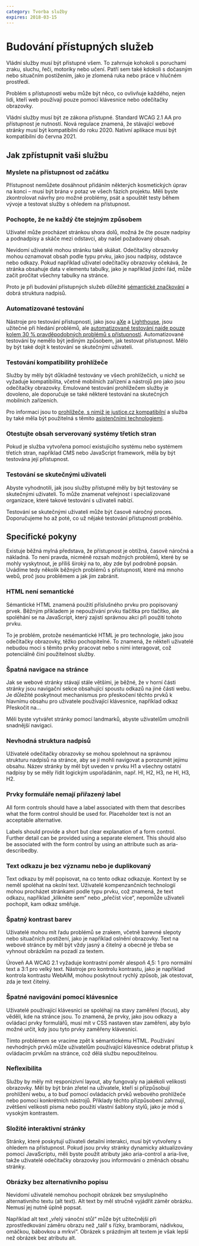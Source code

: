 ```yaml
---
category: Tvorba služby
expires: 2018-03-15
---
```


# Budování přístupných služeb

Vládní služby musí být přístupné všem. To zahrnuje kohokoli s poruchami zraku, sluchu, řeči, motoriky nebo učení. Patří sem také kdokoli s dočasným nebo situačním postižením, jako je zlomená ruka nebo práce v hlučném prostředí.

Problém s přístupností webu může být něco, co ovlivňuje každého, nejen lidi, kteří web používají pouze pomocí klávesnice nebo odečítačky obrazovky.

Vládní služby musí být ze zákona přístupné. Standard WCAG 2.1 AA pro přístupnost je nutností. Nová regulace znamená, že stávající webové stránky musí být kompatibilní do roku 2020. Nativní aplikace musí být kompatibilní do června 2021.

## Jak zpřístupnit vaši službu

### Myslete na přístupnost od začátku

Přístupnost nemůžete dosáhnout přidáním některých kosmetických úprav na konci &ndash; musí být brána v potaz ve všech fázích projektu. Měli byste zkontrolovat návrhy pro možné problémy, psát a spouštět testy během vývoje a testovat služby s ohledem na přístupnost.

### Pochopte, že ne každý čte stejným způsobem

Uživatel může procházet stránkou shora dolů, možná že čte pouze nadpisy a podnadpisy a skáče mezi odstavci, aby našel požadovaný obsah.

Nevidomí uživatelé mohou stránku také skákat. Odečítačky obrazovky mohou oznamovat obsah podle typu prvku, jako jsou nadpisy, odstavce nebo odkazy. Pokud například uživatel odečítačky obrazovky očekává, že stránka obsahuje data v elementu tabulky, jako je například jízdní řád, může začít pročítat všechny tabulky na stránce.

Proto je při budování přístupných služeb důležité [sémantické značkování](https://html.com/semantic-markup/) a dobrá struktura nadpisů.

### Automatizované testování

Nástroje pro testování přístupnosti, jako jsou [aXe](https://www.deque.com/axe/) a [Lighthouse](https://developers.google.com/web/tools/lighthouse/), jsou užitečné při hledání problémů, ale [automatizované testování najde pouze kolem 30 % pravděpodobných problémů s přístupností](https://alphagov.github.io/accessibility-tool-audit/). Automatizované testování by nemělo být jediným způsobem, jak testovat přístupnost. Mělo by být také dojít k testování se skutečnými uživateli.

### Testování kompatibility prohlížeče

Služby by měly být důkladně testovány ve všech prohlížečích, u nichž se vyžaduje kompatibilita, včetně mobilních zařízení a nástrojů pro jako jsou odečítačky obrazovky. Emulované testování prohlížečem služby je dovoleno, ale doporučuje se také některé testování na skutečných mobilních zařízeních.

Pro informaci jsou to [prohlížeče, s nimiž je justice.cz kompatibilní](https://github.com/MinistryOfJusticeCZ/tym-dodavatel/blob/master/pristupnost/podporovane-prohlizece.md) a služba by také měla být použitelná s těmito [asistenčními technologiemi](https://www.gov.uk/service-manual/technology/testing-with-assistive-technologies#what-to-test).

### Otestujte obsah serverovaný systémy třetích stran

Pokud je služba vytvořena pomocí existujícího systému nebo systémem třetích stran, například CMS nebo JavaScript framework, měla by být testována její přístupnost.

### Testování se skutečnými uživateli

Abyste vyhodnotili, jak jsou služby přístupné měly by být testovány se skutečnými uživateli. To může znamenat veřejnost i specializované organizace, které takové testování s uživateli nabízí.

Testování se skutečnými uživateli může být časově náročný proces. Doporučujeme ho až poté, co už nějaké testování přístupnosti proběhlo.

## Specifické pokyny

Existuje běžná mylná představa, že přístupnost je obtížná, časově náročná a nákladná. To není pravda, nicméně rozsah možných problémů, které by se mohly vyskytnout, je příliš široký na to, aby zde byl podrobně popsán. Uvádíme tedy několik běžných problémů s přístupností, které má mnoho webů, proč jsou problémem a jak jim zabránit.

### HTML není semantické

Sémantické HTML znamená použití příslušného prvku pro popisovaný prvek. Běžným příkladem je nepoužívání prvku tlačítka pro tlačítko, ale spoléhání se na JavaScript, který zajistí správnou akci při použití tohoto prvku.

To je problém, protože nesémantické HTML je pro technologie, jako jsou odečítačky obrazovky, těžko pochopitelné. To znamená, že někteří uživatelé nebudou moci s těmito prvky pracovat nebo s nimi interagovat, což potenciálně činí použitelnost služby.

### Špatná navigace na stránce

Jak se webové stránky stávají stále většími, je běžné, že v horní části stránky jsou navigační sekce obsahující spoustu odkazů na jiné části webu. Je důležité poskytnout mechanismus pro přeskočení těchto prvků k hlavnímu obsahu pro uživatele používající klávesnice, například odkaz Přeskočit na...

Měli byste vytvářet stránky pomocí landmarků, abyste uživatelům umožnili snadnější navigaci. 

### Nevhodná struktura nadpisů

Uživatelé odečítačky obrazovky se mohou spolehnout na správnou strukturu nadpisů na stránce, aby se jí mohli navigovat a porozumět jejímu obsahu. Název stránky by měl být uveden v prvku H1 a všechny ostatní nadpisy by se měly řídit logickým uspořádáním, např. Hl, H2, H3, ne Hl, H3, H2.

### Prvky formuláře nemají přiřazený label

All form controls should have a label associated with them that describes what the form control should be used for. Placeholder text is not an acceptable alternative.

Labels should provide a short but clear explanation of a form control. Further detail can be provided using a separate element. This should also be associated with the form control by using an attribute such as aria-describedby.

### Text odkazu je bez významu nebo je duplikovaný

Text odkazu by měl popisovat, na co tento odkaz odkazuje. Kontext by se neměl spoléhat na okolní text. Uživatelé kompenzančních technologií mohou procházet stránkami podle typu prvku, což znamená, že text odkazu, například „klikněte sem“ nebo „přečíst více“, nepomůže uživateli pochopit, kam odkaz směřuje.

### Špatný kontrast barev

Uživatelé mohou mít řadu problémů se zrakem, včetně barevné slepoty nebo situačních postižení, jako je například oslnění obrazovky. Text na webové stránce by měl být vždy jasný a čitelný a obecně je třeba se vyhnout obrázkům na pozadí za textem.

Úroveň AA WCAG 2.1 vyžaduje kontrastní poměr alespoň 4,5: 1 pro normální text a 3:1 pro velký text. Nástroje pro kontrolu kontrastu, jako je například kontrola kontrastu WebAIM, mohou poskytnout rychlý způsob, jak otestovat, zda je text čitelný.

### Špatné navigování pomocí klávesnice

Uživatelé používající klávesnici se spoléhají na stavy zaměření (focus), aby věděli, kde na stránce jsou. To znamená, že prvky, jako jsou odkazy a ovládací prvky formulářů, musí mít v CSS nastaven stav zaměření, aby bylo možné určit, kdy jsou tyto prvky zaměřeny klávesnicí.

Tímto problémem se vracíme zpět k sémantickému HTML. Používání nevhodných prvků může uživatelům používající klávesnice odebrat přístup k ovládacím prvkům na stránce, což dělá službu nepoužitelnou.

### Neflexibilita

Služby by měly mít responizivní layout, aby fungovaly na jakékoli velikosti obrazovky. Měl by být brán zřetel na uživatele, kteří si přizpůsobují prohlížení webu, a to buď pomocí ovládacích prvků webového prohlížeče nebo pomocí konkrétních nástrojů. Příklady těchto přizpůsobení zahrnují, zvětšení velikosti písma nebo použití vlastní šablony stylů, jako je mód s vysokým kontrastem.

### Složité interaktivní stránky

Stránky, které poskytují uživateli detailní interakci, musí být vytvořeny s ohledem na přístupnost. Pokud jsou prvky stránky dynamicky aktualizovány pomocí JavaScriptu, měli byste použít atributy jako aria-control a aria-live, takže uživatelé odečítačky obrazovky jsou informováni o změnách obsahu stránky.

### Obrázky bez alternativního popisu

Nevidomí uživatelé nemohou pochopit obrázek bez smysluplného alternativního textu (alt text). Alt text by měl stručně vyjádřit záměr obrázku. Nemusí jej nutně úplně popsat.

Například alt text „vřelý vánoční stůl“ může být užitečnější při zprostředkování záměru obrazu než „talíř s řízky, bramborami, nádivkou, omáčkou, bábovkou a mrkví“. Obrázek s prázdným alt textem je však lepší než obrázek bez atributu alt.